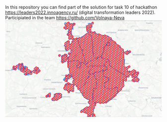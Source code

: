 In this repository you can find part of the solution for task 10 of hackathon https://leaders2022.innoagency.ru/
(digital transformation leaders 2022).
Participiated in the team https://github.com/Volnaya-Neva
![alt text](https://github.com/PavelStafeev/postomats/blob/main/logo.png)
